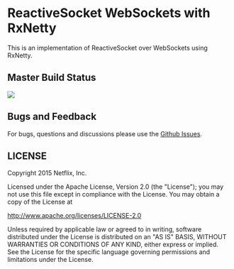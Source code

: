 # ReactiveSocket WebSockets with RxNetty

This is an implementation of ReactiveSocket over WebSockets using RxNetty.

## Master Build Status

<a href='https://travis-ci.org/ReactiveSocket/reactivesocket-websockets-rxnetty/builds'><img src='https://travis-ci.org/ReactiveSocket/reactivesocket-websockets-rxnetty.svg?branch=master'></a>

## Bugs and Feedback

For bugs, questions and discussions please use the [Github Issues](https://github.com/ReactiveSocket/reactivesocket-websockets-rxnetty/issues).

 
## LICENSE

Copyright 2015 Netflix, Inc.

Licensed under the Apache License, Version 2.0 (the "License");
you may not use this file except in compliance with the License.
You may obtain a copy of the License at

<http://www.apache.org/licenses/LICENSE-2.0>

Unless required by applicable law or agreed to in writing, software
distributed under the License is distributed on an "AS IS" BASIS,
WITHOUT WARRANTIES OR CONDITIONS OF ANY KIND, either express or implied.
See the License for the specific language governing permissions and
limitations under the License.
